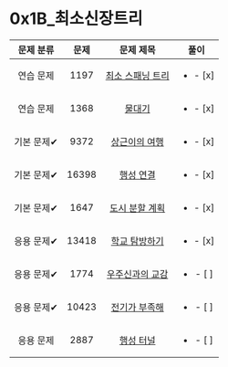 # 0x1B_최소신장트리
| 문제 분류 | 문제 | 문제 제목 | 풀이 |
| :--: | :--: | :--: | :--: |
| 연습 문제 | 1197 | [최소 스패닝 트리](https://www.acmicpc.net/problem/1197) | <ul><li>- [x] </li></ul> |
| 연습 문제 | 1368 | [물대기](https://www.acmicpc.net/problem/1368) | <ul><li>- [x] </li></ul> |
| 기본 문제✔ | 9372 | [상근이의 여행](https://www.acmicpc.net/problem/9372) | <ul><li>- [x] </li></ul> |
| 기본 문제✔ | 16398 | [행성 연결](https://www.acmicpc.net/problem/16398) | <ul><li>- [x] </li></ul> |
| 기본 문제✔ | 1647 | [도시 분할 계획](https://www.acmicpc.net/problem/1647) | <ul><li>- [x] </li></ul> |
| 응용 문제✔ | 13418 | [학교 탐방하기](https://www.acmicpc.net/problem/13418) | <ul><li>- [x] </li></ul> |
| 응용 문제✔ | 1774 | [우주신과의 교감](https://www.acmicpc.net/problem/1774) | <ul><li>- [ ] </li></ul> |
| 응용 문제✔ | 10423 | [전기가 부족해](https://www.acmicpc.net/problem/10423) | <ul><li>- [ ] </li></ul> |
| 응용 문제 | 2887 | [행성 터널](https://www.acmicpc.net/problem/2887) | <ul><li>- [ ] </li></ul> |
